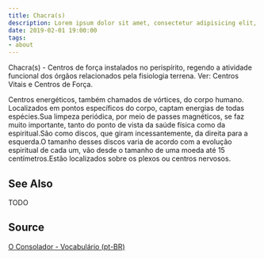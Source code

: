 ```yaml
---
title: Chacra(s)
description: Lorem ipsum dolor sit amet, consectetur adipisicing elit, sed do eiusmod tempor incididunt ut labore et dolore magna aliqua.  TODO
date: 2019-02-01 19:00:00
tags:
- about
---
```


Chacra(s) - Centros de força instalados no perispírito, regendo a atividade funcional dos órgãos relacionados pela fisiologia terrena. Ver: Centros Vitais e Centros de Força.

Centros energéticos, também chamados de vórtices, do corpo humano. Localizados em pontos específicos do corpo, captam energias de todas espécies.Sua limpeza periódica, por meio de passes magnéticos, se faz muito importante, tanto do ponto de vista da saúde física como da espiritual.São como discos, que giram incessantemente, da direita para a esquerda.O tamanho desses discos varia de acordo com a evolução espiritual de cada um, vão desde o tamanho de uma moeda até 15 centímetros.Estão localizados sobre os plexos ou centros nervosos. 

## See Also
TODO

## Source
[O Consolador - Vocabulário (pt-BR)](http://www.oconsolador.com.br/linkfixo/vocabulario/principal.html)



